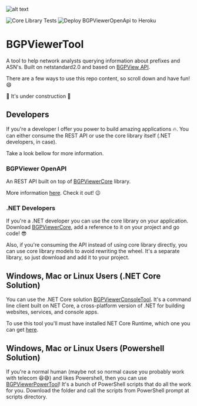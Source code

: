 ![alt text](https://github.com/wallacemariadeandrade/BGPViewerTool/blob/master/bgpviewerlogo_480x270.png)

![Core Library Tests](https://github.com/wallacemariadeandrade/BGPViewerTool/workflows/Core%20Library%20Tests/badge.svg)
![Deploy BGPViewerOpenApi to Heroku](https://github.com/wallacemariadeandrade/BGPViewerTool/workflows/Deploy%20BGPViewerOpenApi%20to%20Heroku/badge.svg)

# BGPViewerTool

A tool to help network analysts querying information about prefixes and ASN's. Built on netstandard2.0 and based on [BGPView API](https://bgpview.docs.apiary.io/#reference).

There are a few ways to use this repo content, so scroll down and have fun! :smile:

:construction: It's under construction :construction:

## Developers
If you're a developer I offer you power to build amazing applications :fire:. You can either consume the REST API or use the core library itself (.NET developers, in case).

Take a look bellow for more information.

### BGPViewer OpenAPI
An REST API built on top of [BGPViewerCore](https://github.com/wallacemariadeandrade/BGPViewerTool/tree/master/BGPViewerCore) library.

More information [here](https://github.com/wallacemariadeandrade/BGPViewerTool/tree/master/BGPViewerOpenApi). Check it out! :wink:

### .NET Developers
If you're a .NET developer you can use the core library on your application. Download [BGPViewerCore](https://github.com/wallacemariadeandrade/BGPViewerTool/tree/master/BGPViewerCore), add a reference to it on your project and go code! :sunglasses:

Also, if you're consuming the API instead of using core library directly, you can use core library models to avoid rewriting the wheel. It's a separate library, so just download and add it to your project.

## Windows, Mac or Linux Users (.NET Core Solution)
You can use the .NET Core solution [BGPViewerConsoleTool](https://github.com/wallacemariadeandrade/BGPViewerTool/tree/master/BGPViewerConsoleTool). It's a command line client built on NET Core, a cross-platform version of .NET for building websites, services, and console apps.

To use this tool you'll must have installed NET Core Runtime, which one you can get [here](https://dotnet.microsoft.com/download).


## Windows, Mac or Linux Users (Powershell Solution)
If you're a normal human (maybe not so normal cause you probably work with telecom :laughing::sweat_smile:) and likes Powershell, then you can use [BGPViewerPowerTool](https://github.com/wallacemariadeandrade/BGPViewerTool/tree/master/BGPViewerPowerTool)! It's a bunch of PowerShell scripts that do all the work for you. Download the folder and call the scripts from PowerShell prompt at scripts directory.
